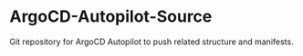 # ArgoCD-Autopilot-Source
Git repository for ArgoCD Autopilot to push related structure and manifests. 
